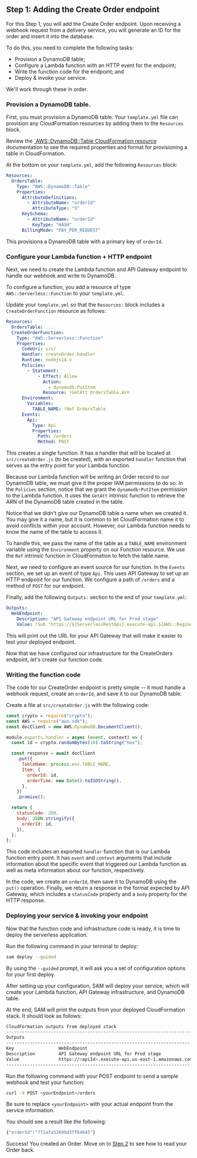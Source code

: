 ## Step 1: Adding the Create Order endpoint

For this Step 1, you will add the Create Order endpoint. Upon receiving a webhook request from a delivery service, you will generate an ID for the order and insert it into the database.

To do this, you need to complete the following tasks:

- Provision a DynamoDB table;
- Configure a Lambda function with an HTTP event for the endpoint;
- Write the function code for the endpoint; and
- Deploy & invoke your service.

We'll work through these in order.

### Provision a DynamoDB table.

First, you must provision a DynamoDB table. Your `template.yml` file can provision any CloudFormation resources by adding them to the `Resources` block.

Review the [`AWS::DynamoDB::Table CloudFormation resource](https://docs.aws.amazon.com/AWSCloudFormation/latest/UserGuide/aws-resource-dynamodb-table.html) documentation to see the required properties and format for provisioning a table in CloudFormation.

At the bottom on your `template.yml`, add the following `Resources` block:

```yml
Resources:
  OrdersTable:
    Type: "AWS::DynamoDB::Table"
    Properties:
      AttributeDefinitions:
        - AttributeName: "orderId"
          AttributeType: "S"
      KeySchema:
        - AttributeName: "orderId"
          KeyType: "HASH"
      BillingMode: "PAY_PER_REQUEST"
```

This provisions a DynamoDB table with a primary key of `orderId`.

### Configure your Lambda function + HTTP endpoint

Next, we need to create the Lambda function and API Gateway endpoint to handle our webhook and write to DynamoDB.

To configure a function, you add a resource of type `AWS::Serverless::Function` to your `template.yml`.

Update your `template.yml` so that the `Resources:` block includes a `CreateOrderFunction` resource as follows:

```yml
Resources:
  OrdersTable: ...
  CreateOrderFunction:
    Type: "AWS::Serverless::Function"
    Properties:
      CodeUri: src/
      Handler: createOrder.handler
      Runtime: nodejs14.x
      Policies:
        - Statement:
            - Effect: Allow
              Action:
                - dynamodb:PutItem
              Resource: !GetAtt OrdersTable.Arn
      Environment:
        Variables:
          TABLE_NAME: !Ref OrdersTable
      Events:
        Api:
          Type: Api
          Properties:
            Path: /orders
            Method: POST
```

This creates a single function. It has a handler that will be located at `src/createOrder.js` (to be created), with an exported `handler` function that serves as the entry point for your Lambda function.

Because our Lambda function will be writing an Order record to our DynamoDB table, we must give it the proper IAM permissions to do so. In the `Policies` section, notice that we grant the `dynamodb:PutItem` permission to the Lambda function. It uses the `GetAtt` intrinsic function to retrieve the ARN of the DynamoDB table created in the table.

Notice that we didn't give our DynamoDB table a name when we created it. You may give it a name, but it is common to let CloudFormation name it to avoid conflicts within your account. However, our Lambda function needs to know the name of the table to access it.

To handle this, we pass the name of the table as a `TABLE_NAME` environment variable using the `Environment` property on our Function resource. We use the `Ref` intrinsic function in CloudFormation to fetch the table name.

Next, we need to configure an event source for our function. In the `Events` section, we set up an event of type `Api`. This uses API Gateway to set up an HTTP endpoint for our function. We configure a path of `/orders` and a method of `POST` for our endpoint.

Finally, add the following `Outputs:` section to the end of your `template.yml`:

```yml
Outputs:
  WebEndpoint:
    Description: "API Gateway endpoint URL for Prod stage"
    Value: !Sub "https://${ServerlessRestApi}.execute-api.${AWS::Region}.amazonaws.com/Prod/"
```

This will print out the URL for your API Gateway that will make it easier to test your deployed endpoint.

Now that we have configured our infrastructure for the CreateOrders endpoint, let's create our function code.

### Writing the function code

The code for our CreateOrder endpoint is pretty simple -- it must handle a webhook request, create an `orderId`, and save it to our DynamoDB table.

Create a file at `src/createOrder.js` with the following code:

```js
const crypto = require("crypto");
const AWS = require("aws-sdk");
const docClient = new AWS.DynamoDB.DocumentClient();

module.exports.handler = async (event, context) => {
  const id = crypto.randomBytes(10).toString("hex");

  const response = await docClient
    .put({
      TableName: process.env.TABLE_NAME,
      Item: {
        orderId: id,
        orderTime: new Date().toISOString(),
      },
    })
    .promise();

  return {
    statusCode: 200,
    body: JSON.stringify({
      orderId: id,
    }),
  };
};
```

This code includes an exported `handler` function that is our Lambda function entry point. It has `event` and `context` arguments that include information about the specific event that triggered our Lambda function as well as meta information about our function, respectively.

In the code, we create an `orderId`, then save it to DynamoDB using the `put()` operation. Finally, we return a response in the format expected by API Gateway, which includes a `statusCode` property and a `body` property for the HTTP response.

### Deploying your service & invoking your endpoint

Now that the function code and infrastructure code is ready, it is time to deploy the serverless application.

Run the following command in your terminal to deploy:

```bash
sam deploy --guided
```

By using the `--guided` prompt, it will ask you a set of configuration options for your first deploy.

After setting up your configuration, SAM will deploy your service, which will create your Lambda function, API Gateway infrastructure, and DynamoDB table.

At the end, SAM will print the outputs from your deployed CloudFormation stack. It should look as follows:

```bash
CloudFormation outputs from deployed stack
-------------------------------------------------------------------------------------------------
Outputs
-------------------------------------------------------------------------------------------------
Key                 WebEndpoint
Description         API Gateway endpoint URL for Prod stage
Value               https://<apiId>.execute-api.us-east-1.amazonaws.com/Prod/
-------------------------------------------------------------------------------------------------
```

Run the following command with your POST endpoint to send a sample webhook and test your function:

```bash
curl -X POST <yourEndpoint>/orders
```

Be sure to replace `<yourEndpoint>` with your actual endpoint from the service information.

You should see a result like the following:

```bash
{"orderId":"772afa52699d3ff64645"}
```

Success! You created an Order. Move on to [Step 2](/02-get-order) to see how to read your Order back.
